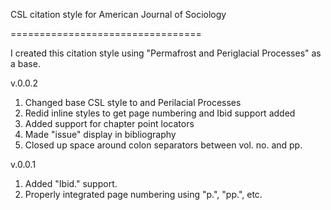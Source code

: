 CSL citation style for American Journal of Sociology

=================================

I created this citation style using "Permafrost and Periglacial Processes" as a base.


v.0.0.2

1. Changed base CSL style to  and Perilacial Processes
2. Redid inline styles to get page numbering and Ibid support added
3. Added support for chapter point locators
4. Made "issue" display in bibliography
5. Closed up space around colon separators between vol. no. and pp.

v.0.0.1

1. Added "Ibid." support.
2. Properly integrated page numbering using "p.", "pp.", etc.

